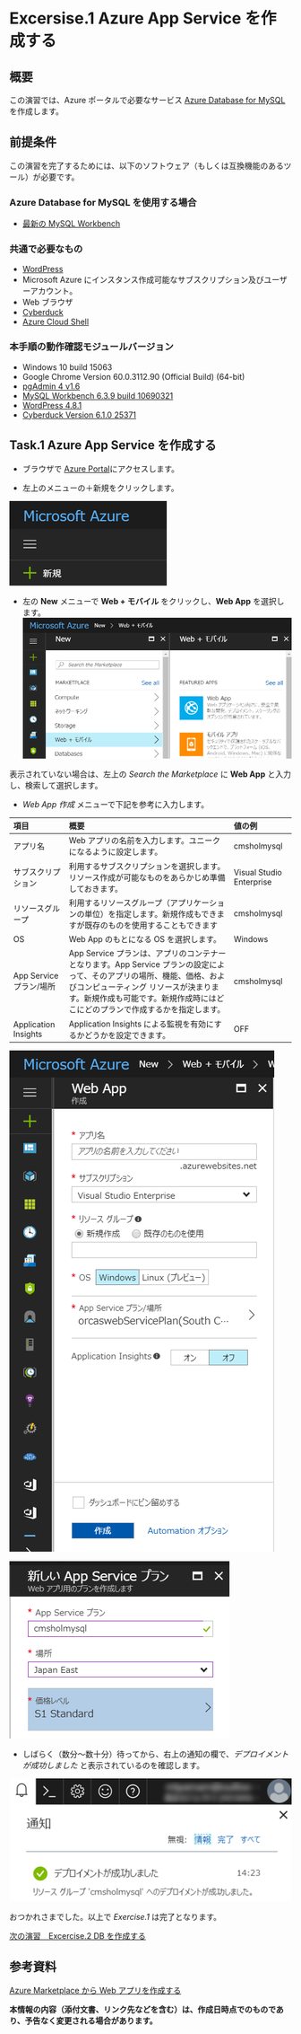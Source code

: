 # Excersise.1 Azure App Service を作成する

## 概要
この演習では、Azure ポータルで必要なサービス [Azure Database for MySQL](https://azure.microsoft.com/ja-jp/services/mysql/) を作成します。

## 前提条件
この演習を完了するためには、以下のソフトウェア（もしくは互換機能のあるツール）が必要です。

### Azure Database for MySQL を使用する場合
* [最新の MySQL Workbench](https://dev.mysql.com/downloads/workbench/)

### 共通で必要なもの
* [WordPress](https://wordpress.org/download/)
* Microsoft Azure にインスタンス作成可能なサブスクリプション及びユーザーアカウント。
* Web ブラウザ
* [Cyberduck](https://cyberduck.io/)
* [Azure Cloud Shell](https://docs.microsoft.com/ja-jp/azure/cloud-shell/overview)

### 本手順の動作確認モジュールバージョン
* Windows 10 build 15063
* Google Chrome Version 60.0.3112.90 (Official Build) (64-bit)
* [pgAdmin 4 v1.6](https://www.postgresql.org/ftp/pgadmin/pgadmin4/v1.6/windows/)
* [MySQL Workbench 6.3.9 build 10690321](https://dev.mysql.com/downloads/workbench/)
* [WordPress 4.8.1](https://wordpress.org/download/)
* [Cyberduck Version 6.1.0 25371](https://cyberduck.io/)


## Task.1 Azure App Service を作成する
- ブラウザで [Azure Portal](http://portal.azure.com/)にアクセスします。

- 左上のメニューの＋新規をクリックします。

![Ex1-1](./Picture/Ex1-1.png)

- 左の __New__ メニューで __Web + モバイル__ をクリックし、__Web App__ を選択します。
![Ex1-2](./Picture/Ex1-2.png)

表示されていない場合は、左上の _Search the Marketplace_ に __Web App__ と入力し、検索して選択します。

- _Web App 作成_ メニューで下記を参考に入力します。

| 項目 | 概要 | 値の例 |
|:---------------------|:------------|:-------------|
| アプリ名              | Web アプリの名前を入力します。ユニークになるように設定します。 | cmsholmysql |
| サブスクリプション     | 利用するサブスクリプションを選択します。リソース作成が可能なものをあらかじめ準備しておきます。                       | Visual Studio Enterprise       |
| リソースグループ       | 利用するリソースグループ（アプリケーションの単位）を指定します。新規作成もできますが既存のものを使用することもできます | cmsholmysql   |
| OS                   | Web App のもとになる OS を選択します。      | Windows       |
| App Service プラン/場所 | App Service プランは、アプリのコンテナーとなります。App Service プランの設定によって、そのアプリの場所、機能、価格、およびコンピューティング リソースが決まります。新規作成も可能です。新規作成時にはどこにどのプランで作成するかを指定します。      | cmsholmysql |
| Application Insights | Application Insights による監視を有効にするかどうかを設定できます。 | OFF |

![Ex1-3](./Picture/Ex1-3.png)

![Ex1-4](./Picture/Ex1-4.png)


- しばらく（数分～数十分）待ってから、右上の通知の欄で、_デプロイメントが成功しました_ と表示されているのを確認します。

![Ex1-5](./Picture/Ex1-5.png)

おつかれさまでした。以上で _Exercise.1_ は完了となります。

[次の演習　Excercise.2 DB を作成する](./Excercise2-CreateDB.md)

## 参考資料 
[Azure Marketplace から Web アプリを作成する](https://docs.microsoft.com/ja-jp/azure/app-service-web/app-service-web-create-web-app-from-marketplace)

__本情報の内容（添付文書、リンク先などを含む）は、作成日時点でのものであり、予告なく変更される場合があります。__
